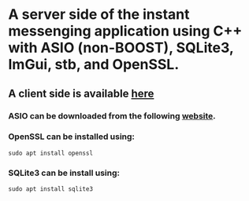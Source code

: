 # A server side of the instant messenging application using C++ with ASIO (non-BOOST), SQLite3, ImGui, stb, and OpenSSL.
## A client side is available [here](https://github.com/AAleka/chat-client)
### ASIO can be downloaded from the following [website](https://think-async.com/Asio/).
### OpenSSL can be installed using:
```
sudo apt install openssl
```

### SQLite3 can be install using:
```
sudo apt install sqlite3
```
